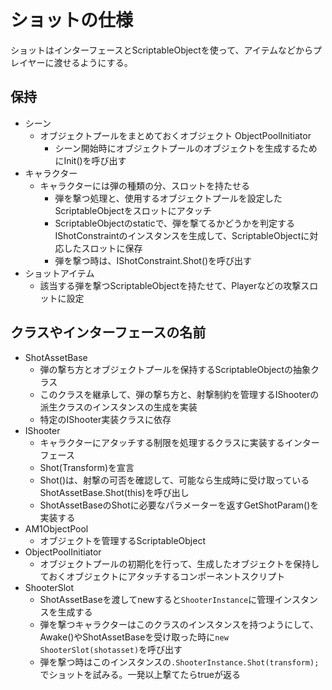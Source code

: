 # ショットの仕様
ショットはインターフェースとScriptableObjectを使って、アイテムなどからプレイヤーに渡せるようにする。

## 保持
- シーン
  - オブジェクトプールをまとめておくオブジェクト ObjectPoolInitiator
    - シーン開始時にオブジェクトプールのオブジェクトを生成するためにInit()を呼び出す
- キャラクター
  - キャラクターには弾の種類の分、スロットを持たせる
    - 弾を撃つ処理と、使用するオブジェクトプールを設定したScriptableObjectをスロットにアタッチ
    - ScriptableObjectのstaticで、弾を撃てるかどうかを判定するIShotConstraintのインスタンスを生成して、ScriptableObjectに対応したスロットに保存
    - 弾を撃つ時は、IShotConstraint.Shot()を呼び出す
- ショットアイテム
  - 該当する弾を撃つScriptableObjectを持たせて、Playerなどの攻撃スロットに設定

## クラスやインターフェースの名前
- ShotAssetBase
  - 弾の撃ち方とオブジェクトプールを保持するScriptableObjectの抽象クラス
  - このクラスを継承して、弾の撃ち方と、射撃制約を管理するIShooterの派生クラスのインスタンスの生成を実装
  - 特定のIShooter実装クラスに依存
- IShooter
  - キャラクターにアタッチする制限を処理するクラスに実装するインターフェース
  - Shot(Transform)を宣言
  - Shot()は、射撃の可否を確認して、可能なら生成時に受け取っているShotAssetBase.Shot(this)を呼び出し
  - ShotAssetBaseのShotに必要なパラメーターを返すGetShotParam()を実装する
- AM1ObjectPool
  - オブジェクトを管理するScriptableObject
- ObjectPoolInitiator
  - オブジェクトプールの初期化を行って、生成したオブジェクトを保持しておくオブジェクトにアタッチするコンポーネントスクリプト
- ShooterSlot
  - ShotAssetBaseを渡してnewすると`ShooterInstance`に管理インスタンスを生成する
  - 弾を撃つキャラクターはこのクラスのインスタンスを持つようにして、Awake()やShotAssetBaseを受け取った時に`new ShooterSlot(shotasset)`を呼び出す
  - 弾を撃つ時はこのインスタンスの`.ShooterInstance.Shot(transform);`でショットを試みる。一発以上撃てたらtrueが返る
 
